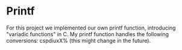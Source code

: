 # Printf
For this project we implemented our own printf function, introducing "variadic functions" in C. My printf function handles the following conversions: cspdiuxX% (this might change in the future). 
